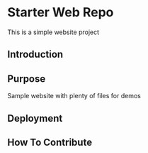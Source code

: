 # Starter Web Repo

This is a simple website project

## Introduction

## Purpose

Sample website with plenty of files for demos

## Deployment

## How To Contribute